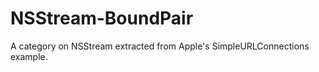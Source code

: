 NSStream-BoundPair
==================

A category on NSStream extracted from Apple's SimpleURLConnections example.
